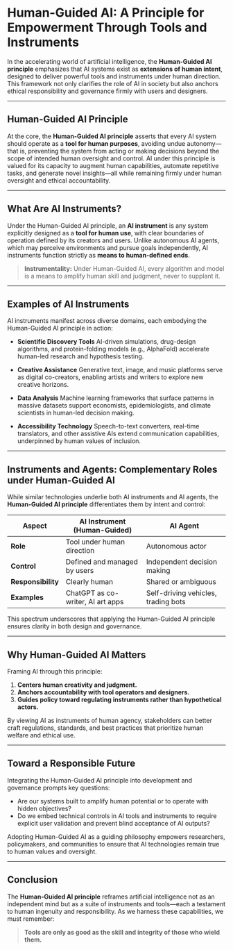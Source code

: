 # Human-Guided AI: A Principle for Empowerment Through Tools and Instruments

In the accelerating world of artificial intelligence, the **Human-Guided AI principle** emphasizes that AI systems exist as **extensions of human intent**, designed to deliver powerful tools and instruments under human direction. This framework not only clarifies the role of AI in society but also anchors ethical responsibility and governance firmly with users and designers.

---

## Human-Guided AI Principle

At the core, the **Human-Guided AI principle** asserts that every AI system should operate as a **tool for human purposes**, avoiding undue autonomy—that is, preventing the system from acting or making decisions beyond the scope of intended human oversight and control. AI under this principle is valued for its capacity to augment human capabilities, automate repetitive tasks, and generate novel insights—all while remaining firmly under human oversight and ethical accountability.

---

## What Are AI Instruments?

Under the Human-Guided AI principle, an **AI instrument** is any system explicitly designed as a **tool for human use**, with clear boundaries of operation defined by its creators and users. Unlike autonomous AI agents, which may perceive environments and pursue goals independently, AI instruments function strictly as **means to human-defined ends**.

> **Instrumentality:** Under Human-Guided AI, every algorithm and model is a means to amplify human skill and judgment, never to supplant it.

---

## Examples of AI Instruments

AI instruments manifest across diverse domains, each embodying the Human-Guided AI principle in action:

* **Scientific Discovery Tools**
  AI-driven simulations, drug-design algorithms, and protein-folding models (e.g., AlphaFold) accelerate human-led research and hypothesis testing.

* **Creative Assistance**
  Generative text, image, and music platforms serve as digital co-creators, enabling artists and writers to explore new creative horizons.

* **Data Analysis**
  Machine learning frameworks that surface patterns in massive datasets support economists, epidemiologists, and climate scientists in human-led decision making.

* **Accessibility Technology**
  Speech-to-text converters, real-time translators, and other assistive AIs extend communication capabilities, underpinned by human values of inclusion.

---

## Instruments and Agents: Complementary Roles under Human-Guided AI

While similar technologies underlie both AI instruments and AI agents, the **Human-Guided AI principle** differentiates them by intent and control:

| Aspect             | AI Instrument (Human-Guided)      | AI Agent                            |
| ------------------ | --------------------------------- | ----------------------------------- |
| **Role**           | Tool under human direction        | Autonomous actor                    |
| **Control**        | Defined and managed by users      | Independent decision making         |
| **Responsibility** | Clearly human                     | Shared or ambiguous                 |
| **Examples**       | ChatGPT as co-writer, AI art apps | Self-driving vehicles, trading bots |

This spectrum underscores that applying the Human-Guided AI principle ensures clarity in both design and governance.

---

## Why Human-Guided AI Matters

Framing AI through this principle:

1. **Centers human creativity and judgment.**
2. **Anchors accountability with tool operators and designers.**
3. **Guides policy toward regulating instruments rather than hypothetical actors.**

By viewing AI as instruments of human agency, stakeholders can better craft regulations, standards, and best practices that prioritize human welfare and ethical use.

---

## Toward a Responsible Future

Integrating the Human-Guided AI principle into development and governance prompts key questions:

* Are our systems built to amplify human potential or to operate with hidden objectives?
* Do we embed technical controls in AI tools and instruments to require explicit user validation and prevent blind acceptance of AI outputs?

Adopting Human-Guided AI as a guiding philosophy empowers researchers, policymakers, and communities to ensure that AI technologies remain true to human values and oversight.

---

## Conclusion

The **Human-Guided AI principle** reframes artificial intelligence not as an independent mind but as a suite of instruments and tools—each a testament to human ingenuity and responsibility. As we harness these capabilities, we must remember:

> **Tools are only as good as the skill and integrity of those who wield them.**
